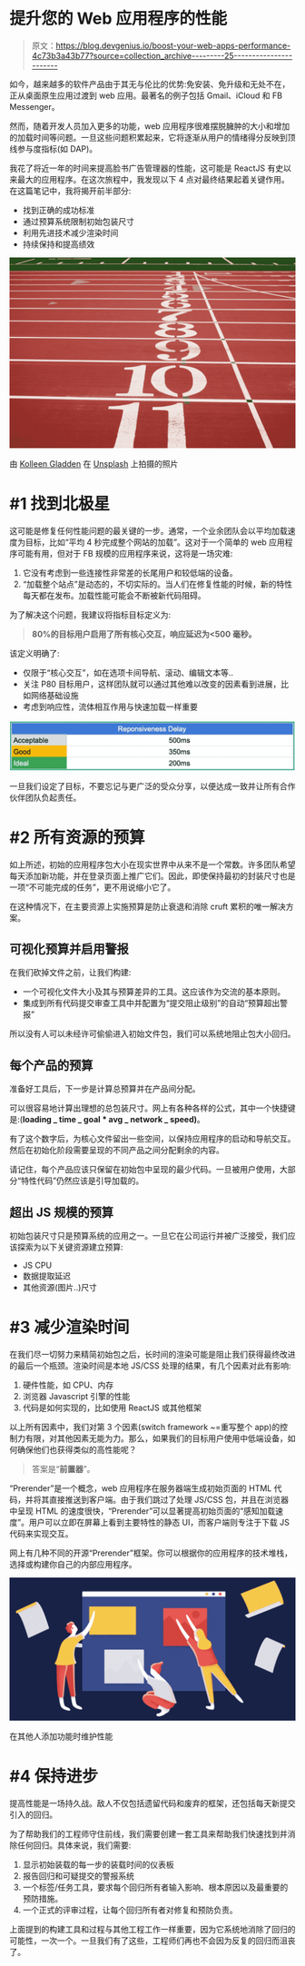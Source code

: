 # 提升您的 Web 应用程序的性能

> 原文：<https://blog.devgenius.io/boost-your-web-apps-performance-4c73b3a43b77?source=collection_archive---------25----------------------->

如今，越来越多的软件产品由于其无与伦比的优势:免安装、免升级和无处不在，正从桌面原生应用过渡到 web 应用。最著名的例子包括 Gmail、iCloud 和 FB Messenger。

然而，随着开发人员加入更多的功能，web 应用程序很难摆脱臃肿的大小和增加的加载时间等问题。一旦这些问题积累起来，它将逐渐从用户的情绪得分反映到顶线参与度指标(如 DAP)。

我花了将近一年的时间来提高脸书广告管理器的性能，这可能是 ReactJS 有史以来最大的应用程序。在这次旅程中，我发现以下 4 点对最终结果起着关键作用。在这篇笔记中，我将揭开前半部分:

*   找到正确的成功标准
*   通过预算系统限制初始包装尺寸
*   利用先进技术减少渲染时间
*   持续保持和提高绩效

![](img/6b974d19e42c1438c614a05392256568.png)

由 [Kolleen Gladden](https://unsplash.com/@rockthechaos?utm_source=medium&utm_medium=referral) 在 [Unsplash](https://unsplash.com?utm_source=medium&utm_medium=referral) 上拍摄的照片

# #1 找到北极星

这可能是修复任何性能问题的最关键的一步。通常，一个业余团队会以平均加载速度为目标，比如“平均 4 秒完成整个网站的加载”。这对于一个简单的 web 应用程序可能有用，但对于 FB 规模的应用程序来说，这将是一场灾难:

1.  它没有考虑到一些连接性非常差的长尾用户和较低端的设备。
2.  “加载整个站点”是动态的，不切实际的。当人们在修复性能的时候，新的特性每天都在发布。加载性能可能会不断被新代码阻碍。

为了解决这个问题，我建议将指标目标定义为:

> **80%的目标用户启用了所有核心交互，响应延迟为<500 毫秒。**

该定义明确了:

*   仅限于“核心交互”，如在选项卡间导航、滚动、编辑文本等..
*   关注 P80 目标用户，这样团队就可以通过其他难以改变的因素看到进展，比如网络基础设施
*   考虑到响应性，流体相互作用与快速加载一样重要

![](img/4ed5ef4d16c3a83a81133603929280b2.png)

一旦我们设定了目标，不要忘记与更广泛的受众分享，以便达成一致并让所有合作伙伴团队负起责任。

# #2 所有资源的预算

如上所述，初始的应用程序包大小在现实世界中从来不是一个常数。许多团队希望每天添加新功能，并在登录页面上推广它们。因此，即使保持最初的封装尺寸也是一项“不可能完成的任务”，更不用说缩小它了。

在这种情况下，在主要资源上实施预算是防止衰退和消除 cruft 累积的唯一解决方案。

## 可视化预算并启用警报

在我们砍掉文件之前，让我们构建:

*   一个可视化文件大小及其与预算差异的工具。这应该作为交流的基本原则。
*   集成到所有代码提交审查工具中并配置为“提交阻止级别”的自动“预算超出警报”

所以没有人可以未经许可偷偷进入初始文件包，我们可以系统地阻止包大小回归。

## 每个产品的预算

准备好工具后，下一步是计算总预算并在产品间分配。

可以很容易地计算出理想的总包装尺寸。网上有各种各样的公式，其中一个快捷键是:(**loading _ time _ goal * avg _ network _ speed)**。

有了这个数字后，为核心文件留出一些空间，以保持应用程序的启动和导航交互。然后在初始化阶段需要呈现的不同产品之间分配剩余的内容。

请记住，每个产品应该只保留在初始包中呈现的最少代码。一旦被用户使用，大部分“特性代码”仍然应该是引导加载的。

## 超出 JS 规模的预算

初始包装尺寸只是预算系统的应用之一。一旦它在公司运行并被广泛接受，我们应该探索为以下关键资源建立预算:

*   JS CPU
*   数据提取延迟
*   其他资源(图片..)尺寸

# #3 减少渲染时间

在我们尽一切努力来精简初始包之后，长时间的渲染可能是阻止我们获得最终改进的最后一个瓶颈。渲染时间是本地 JS/CSS 处理的结果，有几个因素对此有影响:

1.  硬件性能，如 CPU、内存
2.  浏览器 Javascript 引擎的性能
3.  代码是如何实现的，比如使用 ReactJS 或其他框架

以上所有因素中，我们对第 3 个因素(switch framework ~=重写整个 app)的控制力有限，对其他因素无能为力。那么，如果我们的目标用户使用中低端设备，如何确保他们也获得类似的高性能呢？

> 答案是“**前置器**”。

“Prerender”是一个概念，web 应用程序在服务器端生成初始页面的 HTML 代码，并将其直接推送到客户端。由于我们跳过了处理 JS/CSS 包，并且在浏览器中呈现 HTML 的速度很快，“Prerender”可以显著提高初始页面的“感知加载速度”。用户可以立即在屏幕上看到主要特性的静态 UI，而客户端则专注于下载 JS 代码来实现交互。

网上有几种不同的开源“Prerender”框架。你可以根据你的应用程序的技术堆栈，选择或构建你自己的内部应用程序。

![](img/3ec67986fa0a5b646f9028e844971e9f.png)

在其他人添加功能时维护性能

# #4 保持进步

提高性能是一场持久战。敌人不仅包括遗留代码和废弃的框架，还包括每天新提交引入的回归。

为了帮助我们的工程师守住前线，我们需要创建一套工具来帮助我们快速找到并消除任何回归。具体来说，我们需要:

1.  显示初始装载的每一步的装载时间的仪表板
2.  报告回归和可疑提交的警报系统
3.  一个标签/任务工具，要求每个回归所有者输入影响、根本原因以及最重要的预防措施。
4.  一个正式的评审过程，让每个回归所有者对修复和预防负责。

上面提到的构建工具和过程与其他工程工作一样重要，因为它系统地消除了回归的可能性，一次一个。一旦我们有了这些，工程师们再也不会因为反复的回归而沮丧了。
